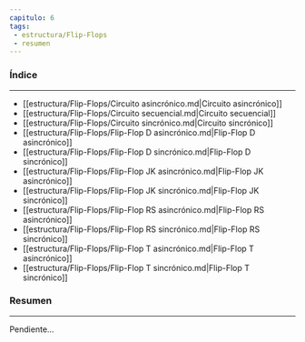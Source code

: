 ```yaml
---
capitulo: 6
tags: 
 - estructura/Flip-Flops
 - resumen
---
```

### Índice
---
 * [[estructura/Flip-Flops/Circuito asincrónico.md|Circuito asincrónico]]
 * [[estructura/Flip-Flops/Circuito secuencial.md|Circuito secuencial]]
 * [[estructura/Flip-Flops/Circuito sincrónico.md|Circuito sincrónico]]
 * [[estructura/Flip-Flops/Flip-Flop D asincrónico.md|Flip-Flop D asincrónico]]
 * [[estructura/Flip-Flops/Flip-Flop D sincrónico.md|Flip-Flop D sincrónico]]
 * [[estructura/Flip-Flops/Flip-Flop JK asincrónico.md|Flip-Flop JK asincrónico]]
 * [[estructura/Flip-Flops/Flip-Flop JK sincrónico.md|Flip-Flop JK sincrónico]]
 * [[estructura/Flip-Flops/Flip-Flop RS asincrónico.md|Flip-Flop RS asincrónico]]
 * [[estructura/Flip-Flops/Flip-Flop RS sincrónico.md|Flip-Flop RS sincrónico]]
 * [[estructura/Flip-Flops/Flip-Flop T asincrónico.md|Flip-Flop T asincrónico]]
 * [[estructura/Flip-Flops/Flip-Flop T sincrónico.md|Flip-Flop T sincrónico]]

### Resumen
---
Pendiente...